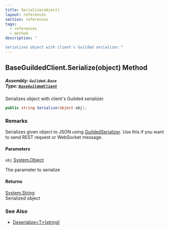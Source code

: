 ```yaml
---
title: Serialize(object)
layout: references
section: references
tags:
  - references
  - method
description: "

Serializes object with client's Guilded serializer."
---
```


## BaseGuildedClient.Serialize(object) Method
##### **Assembly:** `Guilded.Base`<br/>**Type:** [`BaseGuildedClient`](BaseGuildedClient 'Guilded.Base.BaseGuildedClient')

Serializes object with client's Guilded serializer.

```csharp
public string Serialize(object obj);
```

### Remarks
  
Serializes given object to JSON using [GuildedSerializer](BaseGuildedClient.GuildedSerializer 'Guilded.Base.BaseGuildedClient.GuildedSerializer'). Use this if you want to send REST request or WebSocket message.
#### Parameters

<a name='Guilded.Base.BaseGuildedClient.Serialize(object).obj'></a>

`obj` [System.Object](https://docs.microsoft.com/en-us/dotnet/api/System.Object 'System.Object')

The parameter to serialize

#### Returns
[System.String](https://docs.microsoft.com/en-us/dotnet/api/System.String 'System.String')  
Serialized object

### See Also
- [Deserialize&lt;T&gt;(string)](BaseGuildedClient.Deserialize_T_(string) 'Guilded.Base.BaseGuildedClient.Deserialize<T>(string)')
